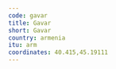 ```yaml
---
code: gavar
title: Gavar
short: Gavar
country: armenia
itu: arm
coordinates: 40.415,45.19111
---
```


